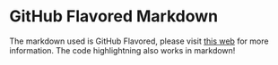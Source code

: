 # GitHub Flavored Markdown

The markdown used is GitHub Flavored, please visit [this web](https://help.github.com/articles/github-flavored-markdown/) for more information. The code highlightning also works in markdown!

